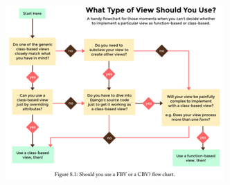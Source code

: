 ![enter image description here](https://raw.githubusercontent.com/mrMarcosss/docs/master/docs/two-scoops/cbv_vs_fbv.png)